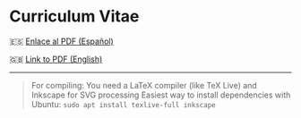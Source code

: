 # Curriculum Vitae

:es: [Enlace al PDF (Español)](out/curriculum-vitae.pdf)

:uk: [Link to PDF (English)](out/curriculum-vitae-english.pdf)

---

> For compiling:
> You need a LaTeX compiler (like TeX Live) and Inkscape for SVG processing
> Easiest way to install dependencies with Ubuntu:
> `sudo apt install texlive-full inkscape`